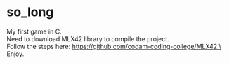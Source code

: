 # so_long
My first game in C.\
Need to download MLX42 library to compile the project.\
Follow the steps here: https://github.com/codam-coding-college/MLX42.\
Enjoy.
